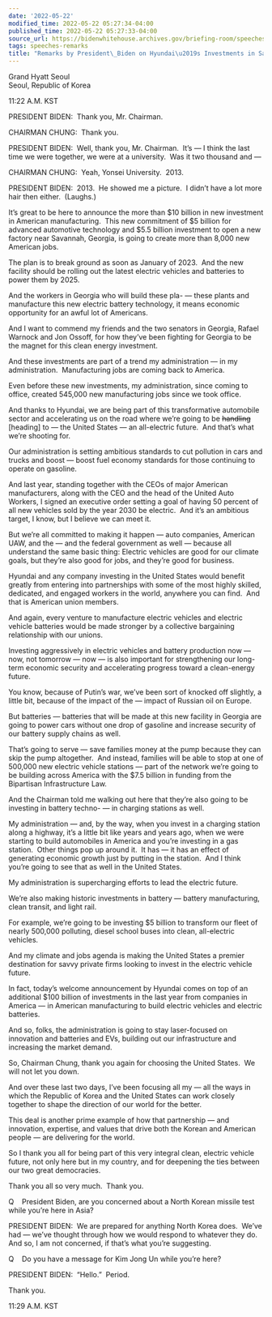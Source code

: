 ```yaml
---
date: '2022-05-22'
modified_time: 2022-05-22 05:27:34-04:00
published_time: 2022-05-22 05:27:33-04:00
source_url: https://bidenwhitehouse.archives.gov/briefing-room/speeches-remarks/2022/05/22/remarks-by-president-biden-on-hyundais-investments-in-savannah-georgia/
tags: speeches-remarks
title: "Remarks by President\_Biden on Hyundai\u2019s Investments in Savannah,\_Georgia"
---
```

 
Grand Hyatt Seoul  
Seoul, Republic of Korea

11:22 A.M. KST

PRESIDENT BIDEN:  Thank you, Mr. Chairman.

CHAIRMAN CHUNG:  Thank you.

PRESIDENT BIDEN:  Well, thank you, Mr. Chairman.  It’s — I think the
last time we were together, we were at a university.  Was it two
thousand and —

CHAIRMAN CHUNG:  Yeah, Yonsei University.  2013.

PRESIDENT BIDEN:  2013.  He showed me a picture.  I didn’t have a lot
more hair then either.  (Laughs.)

It’s great to be here to announce the more than $10 billion in new
investment in American manufacturing.  This new commitment of $5 billion
for advanced automotive technology and $5.5 billion investment to open a
new factory near Savannah, Georgia, is going to create more than 8,000
new American jobs.

The plan is to break ground as soon as January of 2023.  And the new
facility should be rolling out the latest electric vehicles and
batteries to power them by 2025.

And the workers in Georgia who will build these pla- — these plants and
manufacture this new electric battery technology, it means economic
opportunity for an awful lot of Americans.

And I want to commend my friends and the two senators in Georgia, Rafael
Warnock and Jon Ossoff, for how they’ve been fighting for Georgia to be
the magnet for this clean energy investment.

And these investments are part of a trend my administration — in my
administration.  Manufacturing jobs are coming back to America.

Even before these new investments, my administration, since coming to
office, created 545,000 new manufacturing jobs since we took office.

And thanks to Hyundai, we are being part of this transformative
automobile sector and accelerating us on the road where we’re going to
be <s>handling</s> \[heading\] to — the United States — an all-electric
future.  And that’s what we’re shooting for.

Our administration is setting ambitious standards to cut pollution in
cars and trucks and boost — boost fuel economy standards for those
continuing to operate on gasoline.

And last year, standing together with the CEOs of major American
manufacturers, along with the CEO and the head of the United Auto
Workers, I signed an executive order setting a goal of having 50 percent
of all new vehicles sold by the year 2030 be electric.  And it’s an
ambitious target, I know, but I believe we can meet it.

But we’re all committed to making it happen — auto companies, American
UAW, and the — and the federal government as well — because all
understand the same basic thing: Electric vehicles are good for our
climate goals, but they’re also good for jobs, and they’re good for
business.

Hyundai and any company investing in the United States would benefit
greatly from entering into partnerships with some of the most highly
skilled, dedicated, and engaged workers in the world, anywhere you can
find.  And that is American union members.

And again, every venture to manufacture electric vehicles and electric
vehicle batteries would be made stronger by a collective bargaining
relationship with our unions.

Investing aggressively in electric vehicles and battery production now —
now, not tomorrow — now — is also important for strengthening our
long-term economic security and accelerating progress toward a
clean-energy future.

You know, because of Putin’s war, we’ve been sort of knocked off
slightly, a little bit, because of the impact of the — impact of Russian
oil on Europe.  
  
But batteries — batteries that will be made at this new facility in
Georgia are going to power cars without one drop of gasoline and
increase security of our battery supply chains as well.

That’s going to serve — save families money at the pump because they can
skip the pump altogether.  And instead, families will be able to stop at
one of 500,000 new electric vehicle stations — part of the network we’re
going to be building across America with the $7.5 billion in funding
from the Bipartisan Infrastructure Law. 

And the Chairman told me walking out here that they’re also going to be
investing in battery techno- — in charging stations as well.

My administration — and, by the way, when you invest in a charging
station along a highway, it’s a little bit like years and years ago,
when we were starting to build automobiles in America and you’re
investing in a gas station.  Other things pop up around it.  It has — it
has an effect of generating economic growth just by putting in the
station.  And I think you’re going to see that as well in the United
States.

My administration is supercharging efforts to lead the electric future.

We’re also making historic investments in battery — battery
manufacturing, clean transit, and light rail.

For example, we’re going to be investing $5 billion to transform our
fleet of nearly 500,000 polluting, diesel school buses into clean,
all-electric vehicles. 

And my climate and jobs agenda is making the United States a premier
destination for savvy private firms looking to invest in the electric
vehicle future.

In fact, today’s welcome announcement by Hyundai comes on top of an
additional $100 billion of investments in the last year from companies
in America — in American manufacturing to build electric vehicles and
electric batteries.

And so, folks, the administration is going to stay laser-focused on
innovation and batteries and EVs, building out our infrastructure and
increasing the market demand.

So, Chairman Chung, thank you again for choosing the United States.  We
will not let you down.

And over these last two days, I’ve been focusing all my — all the ways
in which the Republic of Korea and the United States can work closely
together to shape the direction of our world for the better.

This deal is another prime example of how that partnership — and
innovation, expertise, and values that drive both the Korean and
American people — are delivering for the world. 

So I thank you all for being part of this very integral clean, electric
vehicle future, not only here but in my country, and for deepening the
ties between our two great democracies.

Thank you all so very much.  Thank you.

Q    President Biden, are you concerned about a North Korean missile
test while you’re here in Asia?

PRESIDENT BIDEN:  We are prepared for anything North Korea does.  We’ve
had — we’ve thought through how we would respond to whatever they do. 
And so, I am not concerned, if that’s what you’re suggesting.

Q    Do you have a message for Kim Jong Un while you’re here?

PRESIDENT BIDEN:  “Hello.”  Period.

Thank you.  
  
11:29 A.M. KST
